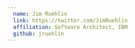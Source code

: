 ```yaml
---
  name: Jim Ruehlin
  link: https://twitter.com/JimRuehlin
  affiliation: Software Architect, IBM
  github: jruehlin
---
```

